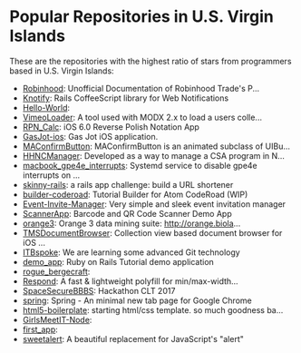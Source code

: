 # Popular Repositories in U.S. Virgin Islands

These are the repositories with the highest ratio of stars from programmers based in U.S. Virgin Islands:

- [Robinhood](https://github.com/sanko/Robinhood): Unofficial Documentation of Robinhood Trade's P...
- [Knotify](https://github.com/Toady00/Knotify): Rails CoffeeScript library for Web Notifications
- [Hello-World](https://github.com/karthikg80/Hello-World): 
- [VimeoLoader](https://github.com/webandflow/VimeoLoader): A tool used with MODX 2.x to load a users colle...
- [RPN_Calc](https://github.com/Pankaks/RPN_Calc): iOS 6.0 Reverse Polish Notation App
- [GasJot-ios](https://github.com/evanspa/GasJot-ios): Gas Jot iOS application.
- [MAConfirmButton](https://github.com/Tafkadasoh/MAConfirmButton): MAConfirmButton is an animated subclass of UIBu...
- [HHNCManager](https://github.com/webandflow/HHNCManager): Developed as a way to manage a CSA program in N...
- [macbook_gpe4e_interrupts](https://github.com/pedronveloso/macbook_gpe4e_interrupts): Systemd service to disable gpe4e interrupts on ...
- [skinny-rails](https://github.com/bvandgrift/skinny-rails): a rails app challenge: build a URL shortener
- [builder-coderoad](https://github.com/coderoad/builder-coderoad): Tutorial Builder for Atom CodeRoad (WIP)
- [Event-Invite-Manager](https://github.com/smartrack/Event-Invite-Manager): Very simple and sleek event invitation manager
- [ScannerApp](https://github.com/sebk/ScannerApp): Barcode and QR Code Scanner Demo App
- [orange3](https://github.com/chuqinli/orange3): Orange 3 data mining suite: http://orange.biola...
- [TMSDocumentBrowser](https://github.com/theMikeSwan/TMSDocumentBrowser): Collection view based document browser for iOS ...
- [ITBspoke](https://github.com/sjpatrick/ITBspoke): We are learning some advanced Git technology
- [demo_app](https://github.com/spangard/demo_app): Ruby on Rails Tutorial demo application
- [rogue_bergecraft](https://github.com/Valadian/rogue_bergecraft): 
- [Respond](https://github.com/webandflow/Respond): A fast & lightweight polyfill for min/max-width...
- [SpaceSecureBBBS](https://github.com/rahulr56/SpaceSecureBBBS): Hackathon CLT 2017
- [spring](https://github.com/jamiller619/spring): Spring - An minimal new tab page for Google Chrome
- [html5-boilerplate](https://github.com/webandflow/html5-boilerplate): starting html/css template. so much goodness ba...
- [GirlsMeetIT-Node](https://github.com/jyxia/GirlsMeetIT-Node): 
- [first_app](https://github.com/stevemoser/first_app): 
- [sweetalert](https://github.com/maliathornton/sweetalert): A beautiful replacement for JavaScript's "alert"
